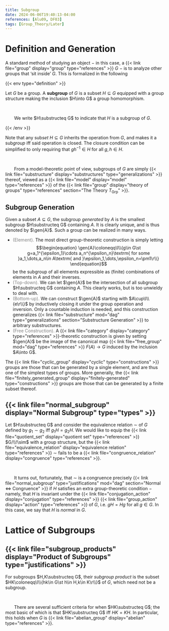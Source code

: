 ```yaml
---
title: Subgroup
date: 2024-06-06T19:40:13-04:00
references: [Alu09, DF03]
tags: [Group_Theory/Later]
---
```


# Definition and Generation

A standard method of studying an object $-$ in this case, a {{< link file="group" display="group" type="references" >}} $G$ $-$ is to analyze other groups that ‘sit inside’ $G$. This is formalized in the following

{{< env type="definition" >}}

Let $G$ be a group. A **subgroup** of $G$ is a subset $H\subseteq G$ equipped with a group structure making the inclusion $H\into G$ a group homomorphism.

<br>

&emsp;&emsp;We write $H\substructeq G$ to indicate that $H$ is a subgroup of $G$.

{{< /env >}}

Note that any sub*set* $H\subseteq G$ inherits the operation from $G$, and makes it a sub*group* iff said operation is closed. The closure condition can be simplified to only requiring that $gh^{-1}\in H$ for all $g,h\in H$.

<br>

&emsp;&emsp;From a model-theoretic point of view, subgroups of $G$ are simply {{< link file="substructure" display="substructures" type="generalizations" >}} thereof, viewed as a {{< link file="model" display="model" type="references" >}} of the {{< link file="group" display="theory of groups" type="references" section="The Theory $T_\textrm{Grp}$" >}}.

<div class="space"></div>

## Subgroup Generation

Given a subset $A\subseteq G$, the subgroup *generated* by $A$ is the smallest subgroup $H\substructeq G$ containing $A$. It is clearly unique, and is thus denoted by $\gen{A}$. Such a group can be realized in many ways.
* <span style="color:gray">(Element).</span> The most direct group-theoretic construction is simply letting
$$\begin{equation}
    \gen{A}\coloneqq\l\\{g\in G\st g=a_1^{\epsilon_1}\cdots a_n^{\epsilon_n}\textrm{ for some }a_1,\dots,a_n\in A\textrm{ and }\epsilon_1,\dots,\epsilon_n=\pm1\r\\}
\end{equation}$$
be the subgroup of all elements expressible as (finite) combinations of elements in $A$ and their inverses.
* <span style="color:gray">(Top-down).</span> We can let $\gen{A}$ be the intersection of all subgroup $H\substructeq G$ containing $A$. This clearly works, but is too unwieldy to deal with.
* <span style="color:gray">(Bottom-up).</span> We can construct $\gen{A}$ starting with $A\cup\l\\{e\r\\}$ by inductively closing it under the group operation and inversion. Only a countable induction is needed, and this construction generalizes {{< link file="substructure" mod="dag" type="generalizations" section="Substructure Generation" >}} to arbitrary substructures.
* <span style="color:gray">(Free Construction).</span> A {{< link file="category" display="category" type="references" >}}-theoretic construction is given by setting $\gen{A}$ be the image of the canonical map {{< link file="free_group" mod="dag" type="references" >}} $F(A)\to G$ induced by the inclusion $A\into G$.

The {{< link file="cyclic_group" display="cyclic" type="constructions" >}} groups are those that can be generated by a single element, and are thus one of the simplest types of groups. More generally, the {{< link file="finitely_generated_group" display="finitely-generated" type="constructions" >}} groups are those that can be generated by a finite subset thereof.

<div class="space"></div>

## {{< link file="normal_subgroup" display="Normal Subgroup" type="types" >}}

Let $H\substructeq G$ and consider the equivalence relation $\sim$ of $G$ defined by $g_1\sim g_2$ iff $g_1H=g_2H$. We would like to equip the {{< link file="quotient_set" display="quotient set" type="references" >}} $G/\\!\sim$ with a group structure, but the {{< link file="equivalence_relation" display="equivalence relation" type="references" >}} $\sim$ fails to be a {{< link file="congruence_relation" display="congruence" type="references" >}}.

<br>

&emsp;&emsp;It turns out, fortunately, that $\sim$ is a congruence precisely {{< link file="normal_subgroup" type="justifications" mod="dag" section="Normal $\Leftrightarrow$ Congruence" >}} if $H$ satisfies an extra group-theoretic condition $-$ namely, that $H$ is invariant under the {{< link file="conjugation_action" display="conjugation" type="references" >}} {{< link file="group_action" display="action" type="references" >}} of $G$, i.e. $gH=Hg$ for all $g\in G$. In this case, we say that $H$ is *normal* in $G$.

# Lattice of Subgroups

## {{< link file="subgroup_products" display="Product of Subgroups" type="justifications" >}}

For subgroups $H,K\substructeq G$, their *subgroup product* is the subset $HK\coloneqq\l\\{hk\in G\st h\in H,k\in K\r\\}$ of $G$, which need not be a subgroup.

<br>

&emsp;&emsp;There are several sufficient criteria for when $HK\substructeq G$; the most basic of which is that $HK\substructeq G$ iff $HK=KH$. In particular, this holds when $G$ is {{< link file="abelian_group" display="abelian" type="references" >}}.
